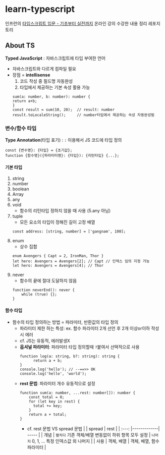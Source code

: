 # learn-typescript

인프런의 [타입스크립트 입문 - 기초부터 실전까지](https://www.inflearn.com/course/%ED%83%80%EC%9E%85%EC%8A%A4%ED%81%AC%EB%A6%BD%ED%8A%B8-%EC%9E%85%EB%AC%B8?inst=f1ae9299&utm_source=blog&utm_medium=githubio&utm_campaign=captianpangyo&utm_term=banner) 온라인 강의 수강한 내용 정리 레포지토리

## About TS
**Typed JavaScript** : 자바스크립트에 타입 부여한 언어
- 자바스크립트와 다르게 컴파일 필요
- 장점 = **intellisense**
  1. 코드 작성 중 필드명 자동완성
  2. 타입에서 제공하는 기본 속성 활용 가능
    ```
  sum(a: number, b: number): number {
    return a+b;
  }
  const result = sum(10, 20);  // result: number
  result.toLocaleString();     // number타입에서 제공하는 속성 자동완성됨
    ```
### 변수/함수 타입
**Type Annotation**(타입 표기) : `:` 이용해서 JS 코드에 타입 정의
```
const {변수명}: {타입} = {초기값};
function {함수명}({파라미터명}: {타입}): {리턴타입} {...};
```

#### 기본 타입
1. string
2. number
3. boolean
4. Array
5. any
6. void
   - 함수의 리턴타입 정하지 않을 때 사용 (5.any 아님)
7. tuple
   - 모든 요소의 타입이 정해진 길이 고정 배열
    ```
    const address: [string, number] = ['gangnam', 100];
    ```
8. enum
   - 상수 집합
    ```
    enum Avengers { Capt = 2, IronMan, Thor }
    let hero: Avengers = Avengers[2]; // Capt // 인덱스 임의 지정 가능
    let hero: Avengers = Avengers[4]; // Thor
    ```
9. never
    - 함수의 끝에 절대 도달하지 않음
    ```
    function neverEnd(): never {
    	while (true) {};
    }
    ```
#### 함수 타입
- 함수의 타입 정의하는 방법 = 파라미터, 반환값의 타입 정의
    - 파라미터 제한 하는 특성: ex. 함수 파라미터 2개 선언 후 2개 이상or이하 작성시 에러
    - cf. JS는 유동적, 에러발생X
    - **옵셔널 파라미터**: 파라미터 타입 정의할때 `?`붙여서 선택적으로 사용
      ```
      function log(a: string, b?: string): string {
	        return a + b;
      }
      console.log('hello'); // --==>> OK
      console.log('hello', 'world');
      ```
    - **rest 문법**: 파라미터 개수 유동적으로 설정
      ```
      function sum(a: number, ...rest: number[]): number {
          const total = 0;
          for (let key in rest) {
      	    total += key;
          }
          return a + total;
      }
      ```
      - cf. rest 문법 VS spread 문법
        |       | spread      | rest  |
        | :---: |-------------| ----- |
        | 개념   | `펼치다` 기존 객체/배열 변동없이 하위 항목 모두 설정 | `나머지` 0, 1, ... 특정 인덱스값 외 나머지 |
        | 사용   | 객체, 배열    | 객체, 배열, 함수 파라미터 |


